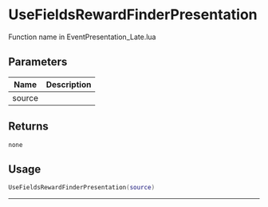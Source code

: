 # UseFieldsRewardFinderPresentation

Function name in EventPresentation_Late.lua

## Parameters

| Name   | Description |
| ------ | ----------- |
| source |             |

## Returns

`none`

## Usage

```lua
UseFieldsRewardFinderPresentation(source)
```

---
